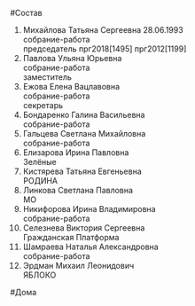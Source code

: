 #Состав  
1. Михайлова Татьяна Сергеевна 28.06.1993  
    собрание-работа  
    председатель прг2018[1495] прг2012[1199]  
2. Павлова Ульяна Юрьевна  
    собрание-работа  
    заместитель  
3. Ежова Елена Вацлавовна  
    собрание-работа  
    секретарь  
4. Бондаренко Галина Васильевна  
    собрание-работа  
5. Гальцева Светлана Михайловна  
    собрание-работа  
6. Елизарова Ирина Павловна  
    Зелёные  
7. Кистярева Татьяна Евгеньевна  
    РОДИНА  
8. Линкова Светлана Павловна  
    МО  
9. Никифорова Ирина Владимировна  
    собрание-работа  
10. Селезнева Виктория Сергеевна  
    Гражданская Платформа  
11. Шамраева Наталья Александровна  
    собрание-работа  
12. Эрдман Михаил Леонидович  
    ЯБЛОКО  
  
#Дома  

